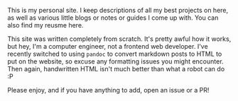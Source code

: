 This is my personal site. I keep descriptions of all my best projects on here, as well as various little blogs or notes or guides I come up with. You can also find my reusme here.

This site was written completely from scratch. It's pretty awful how it works, but hey, I'm a computer engineer, not a frontend web developer. I've recently switched to using `pandoc` to convert markdown posts to HTML to put on the website, so excuse any formatting issues you might encounter. Then again, handwritten HTML isn't much better than what a robot can do :P

Please enjoy, and if you have anything to add, open an issue or a PR!
